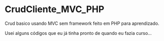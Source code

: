 # CrudCliente_MVC_PHP
Crud basico usando MVC sem framework feito em PHP para aprendizado.

Usei alguns códigos que eu já tinha pronto de quando eu fazia curso…
